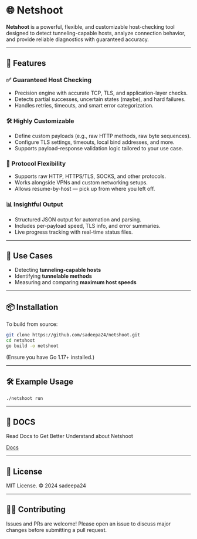 # 🌐 Netshoot

**Netshoot** is a powerful, flexible, and customizable host-checking tool designed to detect tunneling-capable hosts, analyze connection behavior, and provide reliable diagnostics with guaranteed accuracy.

---

## 🚀 Features

### ✅ Guaranteed Host Checking

- Precision engine with accurate TCP, TLS, and application-layer checks.
- Detects partial successes, uncertain states (maybe), and hard failures.
- Handles retries, timeouts, and smart error categorization.

### 🛠️ Highly Customizable

- Define custom payloads (e.g., raw HTTP methods, raw byte sequences).
- Configure TLS settings, timeouts, local bind addresses, and more.
- Supports payload–response validation logic tailored to your use case.

### 🌈 Protocol Flexibility

- Supports raw HTTP, HTTPS/TLS, SOCKS, and other protocols.
- Works alongside VPNs and custom networking setups.
- Allows resume-by-host — pick up from where you left off.

### 📊 Insightful Output

- Structured JSON output for automation and parsing.
- Includes per-payload speed, TLS info, and error summaries.
- Live progress tracking with real-time status files.

---

## 🧩 Use Cases

- Detecting **tunneling-capable hosts**
- Identifying **tunnelable methods**
- Measuring and comparing **maximum host speeds**

---

## 📦 Installation

To build from source:

```bash
git clone https://github.com/sadeepa24/netshoot.git
cd netshoot
go build -o netshoot
```

(Ensure you have Go 1.17+ installed.)

---

## 🛠 Example Usage

```bash
./netshoot run
```

---

## 🧾 DOCS

Read Docs to Get Better Understand about Netshoot

[Docs]()

---

## 🧾 License

MIT License. © 2024 sadeepa24

---

## 🙋‍♂️ Contributing

Issues and PRs are welcome! Please open an issue to discuss major changes before submitting a pull request.
